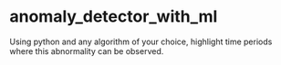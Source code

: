 # anomaly_detector_with_ml
Using python and any algorithm of your choice, highlight time periods where this abnormality can be observed.
